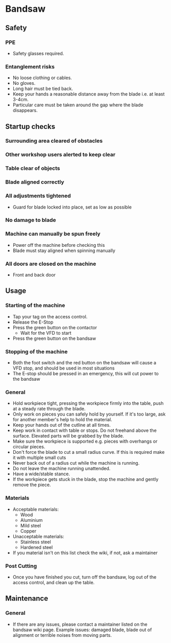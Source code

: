 # Bandsaw

## Safety

### PPE
 * Safety glasses required.

### Entanglement risks
 * No loose clothing or cables.
 * No gloves.
 * Long hair must be tied back.
 * Keep your hands a reasonable distance away from the blade i.e. at least 3-4cm.
 * Particular care must be taken around the gap where the blade disappears.

## Startup checks

### Surrounding area cleared of obstacles
### Other workshop users alerted to keep clear
### Table clear of objects
### Blade aligned correctly
### All adjustments tightened
 * Guard for blade locked into place, set as low as possible

### No damage to blade
### Machine can manually be spun freely
 * Power off the machine before checking this 
 * Blade must stay aligned when spinning manually

### All doors are closed on the machine
 * Front and back door

## Usage

### Starting of the machine
 * Tap your tag on the access control.
 * Release the E-Stop
 * Press the green button on the contactor
   * Wait for the VFD to start
 * Press the green button on the bandsaw

### Stopping of the machine
 * Both the foot switch and the red button on the bandsaw will cause a VFD stop, and should be used in most situations
 * The E-stop should be pressed in an emergency, this will cut power to the bandsaw

### General
 * Hold workpiece tight, pressing the workpiece firmly into the table, push at a steady rate through the blade.
 * Only work on pieces you can safely hold by yourself. If it's too large, ask for another member's help to hold the material.
 * Keep your hands out of the cutline at all times.
 * Keep work in contact with table or stops. Do not freehand above the surface. Elevated parts will be grabbed by the blade. 
 * Make sure the workpiece is supported e.g. pieces with overhangs or circular pieces.
 * Don't force the blade to cut a small radius curve. If this is required make it with multiple small cuts
 * Never back out of a radius cut while the machine is running.
 * Do not leave the machine running unattended.
 * Have a wide/stable stance.
 * If the workpiece gets stuck in the blade, stop the machine and gently remove the piece.

### Materials
 * Acceptable materials:
   * Wood
   * Aluminium
   * Mild steel
   * Copper
 * Unacceptable materials:
   * Stainless steel
   * Hardened steel
 * If you material isn't on this list check the wiki, if not, ask a maintainer

### Post Cutting
 * Once you have finished you cut, turn off the bandsaw, log out of the access control, and clean up the table.

## Maintenance

### General
 * If there are any issues, please contact a maintainer listed on the bandsaw wiki page. Example issues: damaged blade, blade out of alignment or terrible noises from moving parts.
